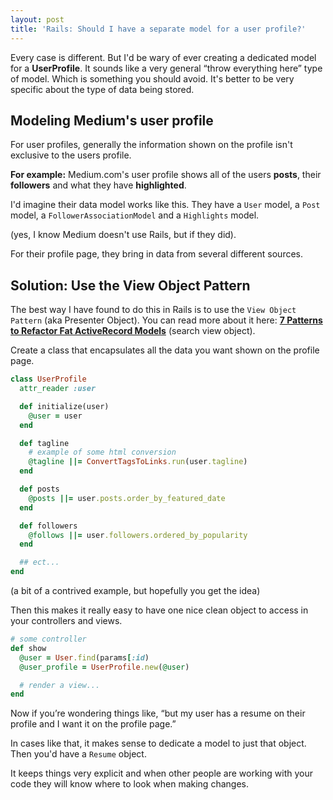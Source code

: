 ```yaml
---
layout: post
title: 'Rails: Should I have a separate model for a user profile?'
---
```

Every case is different. But I'd be wary of ever creating a dedicated model for a **UserProfile**. It sounds like a very general “throw everything here” type of model. Which is something you should avoid. It's better to be very specific about the type of data being stored.

## Modeling Medium's user profile

For user profiles, generally the information shown on the profile isn't exclusive to the users profile.

**For example:** Medium.com's user profile shows all of the users **posts**, their **followers** and what they have **highlighted**.


I'd imagine their data model works like this. They have a `User` model, a `Post` model, a `FollowerAssociationModel` and a `Highlights` model.

(yes, I know Medium doesn't use Rails, but if they did).

For their profile page, they bring in data from several different sources.

## Solution: Use the View Object Pattern

The best way I have found to do this in Rails is to use the `View Object Pattern` (aka Presenter Object). You can read more about it here: **[7 Patterns to Refactor Fat ActiveRecord Models](http://blog.codeclimate.com/blog/2012/10/17/7-ways-to-decompose-fat-activerecord-models/)** (search view object).

Create a class that encapsulates all the data you want shown on the profile page.

```ruby
class UserProfile
  attr_reader :user

  def initialize(user)
    @user = user
  end

  def tagline
    # example of some html conversion
    @tagline ||= ConvertTagsToLinks.run(user.tagline)
  end

  def posts
    @posts ||= user.posts.order_by_featured_date
  end

  def followers
    @follows ||= user.followers.ordered_by_popularity
  end

  ## ect...
end
```
(a bit of a contrived example, but hopefully you get the idea)

Then this makes it really easy to have one nice clean object to access in your controllers and views.

```ruby
# some controller
def show
  @user = User.find(params[:id)
  @user_profile = UserProfile.new(@user)

  # render a view...
end
```

Now if you’re wondering things like, “but my user has a resume on their profile and I want it on the profile page.”

In cases like that, it makes sense to dedicate a model to just that object. Then you'd have a `Resume` object.

It keeps things very explicit and when other people are working with your code they will know where to look when making changes.
